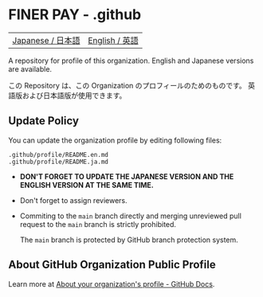 # FINER PAY - .github

<table>
  <tbody>
    <tr>
      <td>
        <a href="https://github.com/fingerpay/.github/blob/main/README/README.jp.md">Japanese / 日本語</a>
      </td>
      <td>
        <a href="https://github.com/fingerpay/.github/blob/main/README/README.en.md">English / 英語</a>
      </td>
    </tr>
  </tbody>
</table>

A repository for profile of this organization. English and Japanese versions are available.

この Repository は、この Organization のプロフィールのためのものです。 英語版および日本語版が使用できます。

## Update Policy

You can update the organization profile by editing following files:

```
.github/profile/README.en.md
.github/profile/README.ja.md
```

- **DON'T FORGET TO UPDATE THE JAPANESE VERSION AND THE ENGLISH VERSION AT THE SAME TIME.**

- Don't forget to assign reviewers.

- Commiting to the `main` branch directly and merging unreviewed pull request to the `main` branch is strictly
  prohibited.

  The `main` branch is protected by GitHub branch protection system.

## About GitHub Organization Public Profile

Learn more
at [About your organization's profile - GitHub Docs](https://docs.github.com/en/account-and-profile/setting-up-and-managing-your-github-profile/customizing-your-profile/about-your-organizations-profile).
